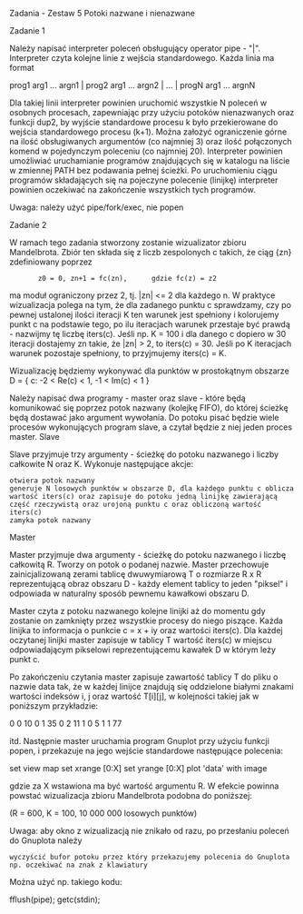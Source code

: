 Zadania - Zestaw 5
Potoki nazwane i nienazwane

Zadanie 1

Należy napisać interpreter poleceń obsługujący operator pipe - "|". Interpreter czyta kolejne linie z wejścia standardowego. Każda linia ma format

prog1 arg1 ... argn1 | prog2 arg1 ... argn2 | ... | progN arg1 ... argnN

Dla takiej linii interpreter powinien uruchomić wszystkie N poleceń w osobnych procesach, zapewniając przy użyciu potoków nienazwanych oraz funkcji dup2, by wyjście standardowe procesu k było przekierowane do wejścia standardowego procesu (k+1). Można założyć ograniczenie górne na ilość obsługiwanych argumentów (co najmniej 3) oraz ilość połączonych komend w pojedynczym poleceniu (co najmniej 20). Interpreter powinien umożliwiać uruchamianie programów znajdujących się w katalogu na liście w zmiennej PATH bez podawania pełnej ścieżki. Po uruchomieniu ciągu programów składających się na pojeczyne polecenie (linijkę) interpreter powinien oczekiwać na zakończenie wszystkich tych programów.

Uwaga: należy użyć pipe/fork/exec, nie popen

Zadanie 2

W ramach tego zadania stworzony zostanie wizualizator zbioru Mandelbrota. Zbiór ten składa się z liczb zespolonych c takich, że ciąg {zn} zdefiniowany poprzez

           z0 = 0, zn+1 = fc(zn),      gdzie fc(z) = z2

ma moduł ograniczony przez 2, tj. |zn| <= 2 dla każdego n. W praktyce wizualizacja polega na tym, że dla zadanego punktu c sprawdzamy, czy po pewnej ustalonej ilości iteracji K ten warunek jest spełniony i kolorujemy punkt c na podstawie tego, po ilu iteracjach warunek przestaje być prawdą - nazwijmy tę liczbę iters(c). Jeśli np. K = 100 i dla danego c dopiero w 30 iteracji dostajemy zn takie, że |zn| > 2, to iters(c) = 30. Jeśli po K iteracjach warunek pozostaje spełniony, to przyjmujemy iters(c) = K.

Wizualizację będziemy wykonywać dla punktów w prostokątnym obszarze D = { c: -2 < Re(c) < 1, -1 < Im(c) < 1 }

Należy napisać dwa programy - master oraz slave - które będą komunikować się poprzez potok nazwany (kolejkę FIFO), do której ścieżkę będą dostawać jako argument wywołania. Do potoku pisać będzie wiele procesów wykonujących program slave, a czytał będzie z niej jeden proces master.
Slave

Slave przyjmuje trzy argumenty - ścieżkę do potoku nazwanego i liczby całkowite N oraz K. Wykonuje następujące akcje:

    otwiera potok nazwany
    generuje N losowych punktów w obszarze D, dla każdego punktu c oblicza wartość iters(c) oraz zapisuje do potoku jedną linijkę zawierającą część rzeczywistą oraz urojoną punktu c oraz obliczoną wartość iters(c)
    zamyka potok nazwany

Master

Master przyjmuje dwa argumenty - ścieżkę do potoku nazwanego i liczbę całkowitą R. Tworzy on potok o podanej nazwie. Master przechowuje zainicjalizowaną zerami tablicę dwuwymiarową T o rozmiarze R x R reprezentującą obraz obszaru D - każdy element tablicy to jeden "piksel" i odpowiada w naturalny sposób pewnemu kawałkowi obszaru D.

Master czyta z potoku nazwanego kolejne linijki aż do momentu gdy zostanie on zamknięty przez wszystkie procesy do niego piszące. Każda linijka to informacja o punkcie c = x + iy oraz wartości iters(c). Dla każdej oczytanej linijki master zapisuje w tablicy T wartość iters(c) w miejscu odpowiadającym pikselowi reprezentującemu kawałek D w którym leży punkt c.

Po zakończeniu czytania master zapisuje zawartość tablicy T do pliku o nazwie data tak, że w każdej linijce znajdują się oddzielone białymi znakami wartości indeksów i, j oraz wartość T[i][j], w kolejności takiej jak w poniższym przykładzie:

0 0 10
0 1 35
0 2 11
1 0 5
1 1 77

itd. Następnie master uruchamia program Gnuplot przy użyciu funkcji popen, i przekazuje na jego wejście standardowe następujące polecenia:

set view map
set xrange [0:X]
set yrange [0:X]
plot 'data' with image

gdzie za X wstawiona ma być wartość argumentu R. W efekcie powinna powstać wizualizacja zbioru Mandelbrota podobna do poniższej:

(R = 600, K = 100, 10 000 000 losowych punktów)

Uwaga: aby okno z wizualizacją nie znikało od razu, po przesłaniu poleceń do Gnuplota należy

    wyczyścić bufor potoku przez który przekazujemy polecenia do Gnuplota
    np. oczekiwać na znak z klawiatury

Można użyć np. takiego kodu:

fflush(pipe);
getc(stdin);
